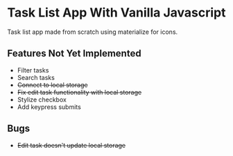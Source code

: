 # Task List App With Vanilla Javascript

Task list app made from scratch using materialize for icons.

## Features Not Yet Implemented

- Filter tasks
- Search tasks
- ~~Connect to local storage~~
- ~~Fix edit task functionality with local storage~~
- Stylize checkbox
- Add keypress submits

## Bugs

- ~~Edit task doesn't update local storage~~
